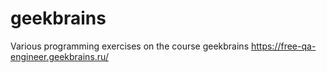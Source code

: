 # geekbrains

Various programming exercises on the course geekbrains https://free-qa-engineer.geekbrains.ru/
